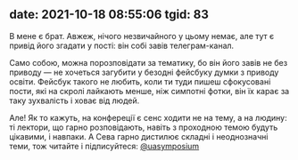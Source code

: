 date: 2021-10-18 08:55:06
tgid: 83
----

В мене є брат. Авжеж, нічого незвичайного у цьому немає, але тут є привід його згадати у пості: він собі завів телеграм-канал. 

Само собою, можна порозповідати за тематику, бо він його завів не без приводу — не хочеться загубити у безодні фейсбуку думки з приводу освіти. Фейсбук такого не любить, коли ти туди пишеш сфокусовані пости, які на скролі лайкають менше, ніж симпотні фотки, він їх карає за таку зухвалість і ховає від людей. 

Але! Як то кажуть, на конфереції є сенс ходити не на тему, а на людину: ті лектори, що гарно розповідають, навіть з проходною темою будуть цікавими, і навпаки. А Сева гарно дистилює складні і неоднозначні теми, тож читайте і підписуйтеся: [@uasymposium](https://t.me/uasymposium)